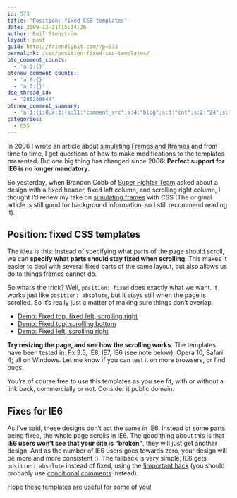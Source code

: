 ```yaml
---
id: 573
title: 'Position: fixed CSS templates'
date: 2009-12-31T15:14:26
author: Emil Stenström
layout: post
guid: http://friendlybit.com/?p=573
permalink: /css/position-fixed-css-templates/
btc_comment_counts:
  - 'a:0:{}'
btcnew_comment_counts:
  - 'a:0:{}'
  - 'a:0:{}'
dsq_thread_id:
  - "205288844"
btcnew_comment_summary:
  - 'a:1:{i:0;a:3:{s:11:"comment_src";s:4:"blog";s:3:"cnt";s:2:"24";s:7:"enabled";s:1:"0";}}'
categories:
  - CSS
---
```

In 2006 I wrote an article about [simulating Frames and Iframes](/css/frames-or-iframes-with-css/) and from time to time, I get questions of how to make modifications to the templates presented. But one big thing has changed since 2006: **Perfect support for IE6 is no longer mandatory**.

So yesterday, when Brandon Cobb of [Super Fighter Team](http://superfighter.com/) asked about a design with a fixed header, fixed left column, and scrolling right column, I thought I&#8217;d renew my take on [simulating frames](/css/frames-or-iframes-with-css/) with CSS (The original article is still good for background information, so I still recommend reading it).

## Position: fixed CSS templates

The idea is this: Instead of specifying what parts of the page should scroll, we can **specify what parts should stay fixed when scrolling**. This makes it easier to deal with several fixed parts of the same layout, but also allows us do to things frames cannot do.

So what&#8217;s the trick? Well, `position: fixed` does exactly what we want. It works just like `position: absolute`, but it stays still when the page is scrolled. So it&#8217;s really just a matter of making sure things don&#8217;t overlap.

  * [Demo: Fixed top, fixed left, scrolling right](/files/fixed/fixedtopandleft.html)
  * [Demo: Fixed top, scrolling bottom](/files/fixed/fixedtop.html)
  * [Demo: Fixed left, scrolling right](/files/fixed/fixedleft.html)

**Try resizing the page, and see how the scrolling works**. The templates have been tested in: Fx 3.5, IE8, IE7, IE6 (see note below), Opera 10, Safari 4; all on Windows. Let me know if you can test it on more browsers, or find bugs.

You&#8217;re of course free to use this templates as you see fit, with or without a link back, commercially or not. Consider it public domain.

## Fixes for IE6

As I&#8217;ve said, these designs don&#8217;t act the same in IE6. Instead of some parts being fixed, the whole page scrolls in IE6. The good thing about this is that  **IE6 users won&#8217;t see that your site is &#8220;broken&#8221;**, they will just get another design. And as the number of IE6 users goes towards zero, your design will be more and more consistent :). The fallback is very simple, IE6 gets `position: absolute` instead of fixed, using the [!important hack](http://www.webdevout.net/css-hacks#in_css-important) (you should probably use [conditional comments](http://www.quirksmode.org/css/condcom.html) instead).

Hope these templates are useful for some of you!
